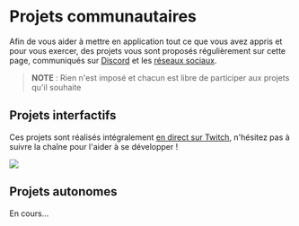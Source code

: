 # Projets communautaires

Afin de vous aider à mettre en application tout ce que vous avez appris et pour vous exercer, des projets vous sont proposés régulièrement sur cette page, communiqués sur [Discord](https://discord.me/jasonchampagne) et les [réseaux sociaux](https://jasonchampagne.fr/liens).

> **NOTE** : Rien n'est imposé et chacun est libre de participer aux projets qu'il souhaite

## Projets interfactifs

Ces projets sont réalisés intégralement [en direct sur Twitch](https://www.twitch.tv/jachampagne), n'hésitez pas à suivre la chaîne pour l'aider à se développer !

![](https://nsa40.casimages.com/img/2020/04/17/200417041450575688.png)

## Projets autonomes

En cours...

